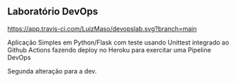 ## Laboratório DevOps

https://app.travis-ci.com/LuizMaso/devopslab.svg?branch=main

Aplicação Simples em Python/Flask com teste usando Unittest integrado ao Github Actions fazendo deploy no Heroku para exercitar uma Pipeline DevOps

Segunda alteração para a dev.
